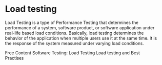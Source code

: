 # Load testing
Load Testing is a type of Performance Testing that determines the performance of a system, software product, or software application under real-life based load conditions. Basically, load testing determines the behavior of the application when multiple users use it at the same time. It is the response of the system measured under varying load conditions.

<ResourceGroupTitle>Free Content</ResourceGroupTitle>
<BadgeLink colorScheme='yellow' badgeText='Read' href='https://www.geeksforgeeks.org/software-testing-load-testing/'>Software Testing: Load Testing</BadgeLink>
<BadgeLink colorScheme='yellow' badgeText='Read' href='https://loadninja.com/load-testing/'>Load testing and Best Practises</BadgeLink>
